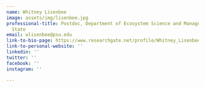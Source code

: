 ```yaml
---
name: Whitney Lisenbee
image: assets/img/lisenbee.jpg
professional-title: Postdoc, Department of Ecosystem Science and Management, Penn
  State
email: wlisenbee@psu.edu
link-to-bio-page: https://www.researchgate.net/profile/Whitney_Lisenbee
link-to-personal-website: ''
linkedin: ''
twitter: ''
facebook: ''
instagram: ''

---
```

